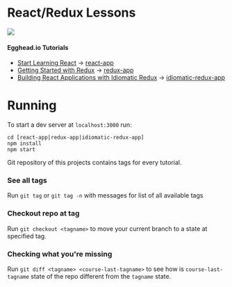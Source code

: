 # React/Redux Lessons

[![](https://d2eip9sf3oo6c2.cloudfront.net/tags/images/000/000/026/thumb/react.png )](https://egghead.io/browse/frameworks/react)

#### Egghead.io Tutorials

* [Start Learning React](https://egghead.io/courses/start-learning-react) -> [react-app](https://github.com/goqadze/React-Redux-Courses/tree/master/react-app)
* [Getting Started with Redux](https://egghead.io/courses/getting-started-with-redux) -> [redux-app](https://github.com/goqadze/React-Redux-Courses/tree/master/redux-app)
* [Building React Applications with Idiomatic Redux](https://egghead.io/courses/building-react-applications-with-idiomatic-redux) -> [idiomatic-redux-app](https://github.com/goqadze/React-Redux-Courses/tree/master/idiomatic-redux-app)


# Running

To start a dev server at `localhost:3000` run: 

```
cd [react-app|redux-app|idiomatic-redux-app]
npm install
npm start
```

Git repository of this projects contains tags for every tutorial.

### See all tags

Run `git tag` or `git tag -n` with messages for list of all available tags

### Checkout repo at tag

Run `git checkout <tagname>` to move your current branch to a state at specified
tag.

### Checking what you're missing

Run `git diff <tagname> <course-last-tagname>` to see how is `course-last-tagname` state of the repo different
from the `tagname` state.

